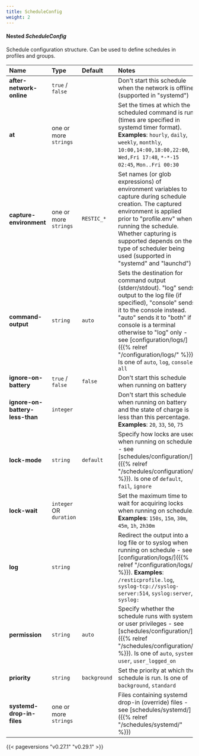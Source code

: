 ```yaml
---
title: ScheduleConfig
weight: 2
---
```

#### Nested *ScheduleConfig*

Schedule configuration structure. Can be used to define schedules in profiles and groups.

| Name              | Type                    | Default  | Notes |
|:------------------|:------------------------|:---------|:------|
| **after-network-online** |`true` / `false` | |Don't start this schedule when the network is offline (supported in "systemd") |
| **at** |one or more `strings` | |Set the times at which the scheduled command is run (times are specified in systemd timer format). **Examples**: `hourly`, `daily`, `weekly`, `monthly`, `10:00,14:00,18:00,22:00`, `Wed,Fri 17:48`, `*-*-15 02:45`, `Mon..Fri 00:30`  |
| **capture-environment** |one or more `strings` |`RESTIC_*` |Set names (or glob expressions) of environment variables to capture during schedule creation. The captured environment is applied prior to "profile.env" when running the schedule. Whether capturing is supported depends on the type of scheduler being used (supported in "systemd" and "launchd") |
| **command-output** |`string` |`auto` |Sets the destination for command output (stderr/stdout). "log" sends output to the log file (if specified), "console" sends it to the console instead. "auto" sends it to "both" if console is a terminal otherwise to "log" only - see [configuration/logs/]({{% relref "/configuration/logs/" %}}). Is one of `auto`, `log`, `console`, `all`  |
| **ignore-on-battery** |`true` / `false` |`false` |Don't start this schedule when running on battery |
| **ignore-on-battery-less-than** |`integer` | |Don't start this schedule when running on battery and the state of charge is less than this percentage. **Examples**: `20`, `33`, `50`, `75`  |
| **lock-mode** |`string` |`default` |Specify how locks are used when running on schedule - see [schedules/configuration/]({{% relref "/schedules/configuration/" %}}). Is one of `default`, `fail`, `ignore`  |
| **lock-wait** |`integer` OR `duration` | |Set the maximum time to wait for acquiring locks when running on schedule. **Examples**: `150s`, `15m`, `30m`, `45m`, `1h`, `2h30m`  |
| **log** |`string` | |Redirect the output into a log file or to syslog when running on schedule - see [configuration/logs/]({{% relref "/configuration/logs/" %}}). **Examples**: `/resticprofile.log`, `syslog-tcp://syslog-server:514`, `syslog:server`, `syslog:`  |
| **permission** |`string` |`auto` |Specify whether the schedule runs with system or user privileges - see [schedules/configuration/]({{% relref "/schedules/configuration/" %}}). Is one of `auto`, `system`, `user`, `user_logged_on`  |
| **priority** |`string` |`background` |Set the priority at which the schedule is run. Is one of `background`, `standard`  |
| **systemd-drop-in-files** |one or more `strings` | |Files containing systemd drop-in (override) files - see [schedules/systemd/]({{% relref "/schedules/systemd/" %}}) |



{{< pageversions "v0.27.1" "v0.29.1" >}}
